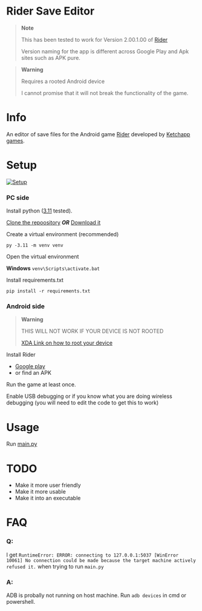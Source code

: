 # Rider Save Editor

> **Note**
>
> This has been tested to work for Version 2.00.1.00 of [Rider](https://play.google.com/store/apps/details?id=com.ketchapp.rider)
>
> Version naming for the app is different across Google Play and Apk sites such as APK pure.

> **Warning**
>
> Requires a rooted Android device
>
> I cannot promise that it will not break the functionality of the game.

# Info

An editor of save files for the Android game [Rider](https://play.google.com/store/apps/details?id=com.ketchapp.rider) developed by [Ketchapp games](http://www.ketchappgames.com/).

# Setup

[![Setup](https://img.youtube.com/vi/8fLM0DfyGJk/0.jpg)](https://www.youtube.com/watch?v=8fLM0DfyGJk)

### PC side

Install python ([3.11](https://www.python.org/downloads/release/python-3110/) tested).

[Clone the repoository](https://docs.github.com/en/repositories/creating-and-managing-repositories/cloning-a-repository) ***OR*** [Download it](https://github.com/JKook-Plus/rider_save_editor/archive/refs/heads/main.zip)

Create a virtual environment (recommended)

`py -3.11 -m venv venv`

Open the virtual environment

__Windows__
`venv\Scripts\activate.bat`

Install requirements.txt

`pip install -r requirements.txt`

### Android side

> **Warning**
>
> THIS WILL NOT WORK IF YOUR DEVICE IS NOT ROOTED
> 
> [XDA Link on how to root your device](https://www.xda-developers.com/root/)

Install Rider

- [Google play](https://play.google.com/store/apps/details?id=com.ketchapp.rider) 
- or find an APK

Run the game at least once.

Enable USB debugging or if you know what you are doing wireless debugging (you will need to edit the code to get this to work)

# Usage

Run [main.py](../main.py)

# TODO

- Make it more user friendly
- Make it more usable
- Make it into an executable

# FAQ

### Q: 
I get ```RuntimeError: ERROR: connecting to 127.0.0.1:5037 [WinError 10061] No connection could be made because the target machine actively refused it.``` when trying to run ```main.py```

### A: 
ADB is probally not running on host machine. Run ```adb devices``` in cmd or powershell.
